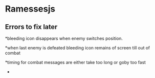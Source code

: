 # Ramessesjs
## Errors to fix later
*bleeding icon disappears when enemy switches position.

*when last enemy is defeated bleeding icon remains of screen till out of combat

*timing for combat messages are either take too long or goby too fast

*
